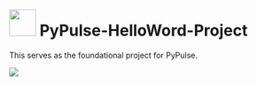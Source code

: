# <img src="https://github.com/zabbix-byte/PyPulse/blob/main/logo.png" height="48px"></img> PyPulse-HelloWord-Project
This serves as the foundational project for PyPulse.

<img src="https://github.com/zabbix-byte/PyPulse/blob/main/HelloWordProject.gif"></img>
